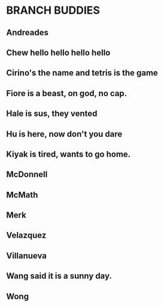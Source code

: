# BRANCH BUDDIES

## Andreades

## Chew hello hello hello hello

## Cirino's the name and tetris is the game

## Fiore is a beast, on god, no cap. 

## Hale is sus, they vented

## Hu is here, now don't you dare

## Kiyak is tired, wants to go home.

## McDonnell

## McMath

## Merk

## Velazquez

## Villanueva

## Wang said it is a sunny day.

## Wong

